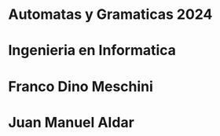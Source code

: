 # Automatas y Gramaticas 2024

# Ingenieria en Informatica 
# Franco Dino Meschini
# Juan Manuel AIdar